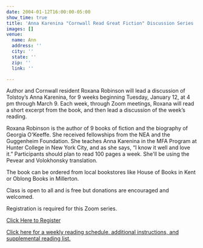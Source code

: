 ```yaml
---
date: 2004-01-12T16:00:00-05:00
show_time: true
title: 'Anna Karenina "Cornwall Read Great Fiction" Discussion Series '
images: []
venue:
  name: Ann
  address: ''
  city: ''
  state: ''
  zip: ''
  link: ''

---
```

Author and Cornwall resident Roxana Robinson will lead a discussion of Tolstoy’s Anna Karenina, for 9 weeks beginning Tuesday, January 12, at 4 pm through March 9. Each week, through Zoom meetings, Roxana will read a short excerpt from the book, and then lead a discussion of the week’s reading.

Roxana Robinson is the author of 9 books of fiction and the biography of Georgia O'Keeffe. She received fellowships from the NEA and the Guggenheim Foundation. She teaches Anna Karenina in the MFA Program at Hunter College in New York City, and as she says, “I know it well and love it.” Participants should plan to read 100 pages a week. She'll be using the Pevear and Volokhonsky translation.

The book can be ordered from local bookstores like House of Books in Kent or Oblong Books in Millerton.

Class is open to all and is free but donations are encouraged and welcomed.

Registration is required for this Zoom series.

[Click Here to Register ](https://cornwalllibrary.us8.list-manage.com/track/click?u=9b4b764a8f2893f5e08a384b2&id=33bfe2f1b2&e=217a1ac72f)

[Click here for a weekly reading schedule, additional instructions, and supplemental reading list. ](/uploads/anna-karenina-by-leo-tolstoy-translated-by-pevear-and-volokhonsky.pdf)